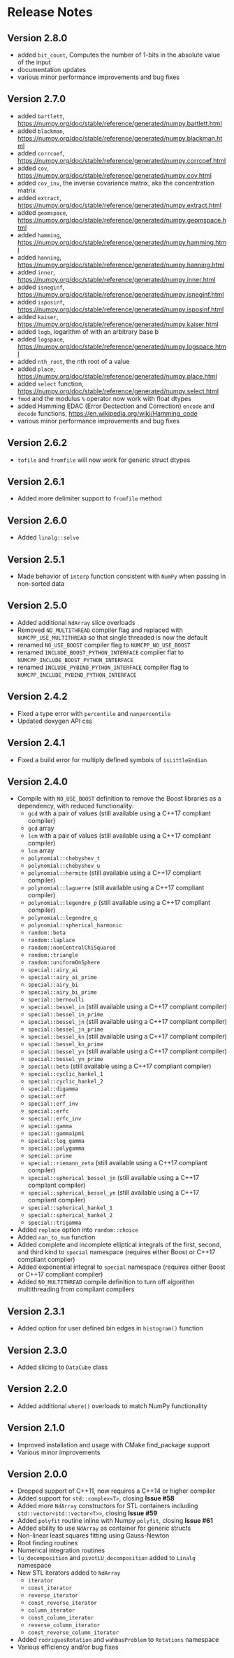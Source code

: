 # Release Notes

## Version 2.8.0

* added `bit_count`, Computes the number of 1-bits in the absolute value of the input
* documentation updates
* various minor performance improvements and bug fixes

## Version 2.7.0

* added `bartlett`, <https://numpy.org/doc/stable/reference/generated/numpy.bartlett.html>
* added `blackman`, <https://numpy.org/doc/stable/reference/generated/numpy.blackman.html>
* added `corrcoef`, <https://numpy.org/doc/stable/reference/generated/numpy.corrcoef.html>
* added `cov`, <https://numpy.org/doc/stable/reference/generated/numpy.cov.html>
* added `cov_inv`, the inverse covariance matrix, aka the concentration matrix
* added `extract`, <https://numpy.org/doc/stable/reference/generated/numpy.extract.html>
* added `geomspace`, <https://numpy.org/doc/stable/reference/generated/numpy.geomspace.html>
* added `hamming`, <https://numpy.org/doc/stable/reference/generated/numpy.hamming.html>
* added `hanning`, <https://numpy.org/doc/stable/reference/generated/numpy.hanning.html>
* added `inner`, <https://numpy.org/doc/stable/reference/generated/numpy.inner.html>
* added `isneginf`, <https://numpy.org/doc/stable/reference/generated/numpy.isneginf.html>
* added `isposinf`, <https://numpy.org/doc/stable/reference/generated/numpy.isposinf.html>
* added `kaiser`, <https://numpy.org/doc/stable/reference/generated/numpy.kaiser.html>
* added `logb`, logarithm of with an arbitrary base b
* added `logspace`, <https://numpy.org/doc/stable/reference/generated/numpy.logspace.html>
* added `nth_root`, the nth root of a value
* added `place`, <https://numpy.org/doc/stable/reference/generated/numpy.place.html>
* added `select` function, <https://numpy.org/doc/stable/reference/generated/numpy.select.html>
* `fmod` and the modulus `%` operator now work with float dtypes
* added Hamming EDAC (Error Dectection and Correction) `encode` and `decode` functions, <https://en.wikipedia.org/wiki/Hamming_code>
* various minor performance improvements and bug fixes

## Version 2.6.2

* `tofile` and `fromfile` will now work for generic struct dtypes

## Version 2.6.1

* Added more delimiter support to `fromfile` method

## Version 2.6.0

* Added `linalg::solve`

## Version 2.5.1

* Made behavior of `interp` function consistent with `NumPy` when passing in non-sorted data

## Version 2.5.0

* Added additional `NdArray` slice overloads
* Removed `NO_MULTITHREAD` compiler flag and replaced with `NUMCPP_USE_MULTITHREAD` so that single threaded is now the default
* renamed `NO_USE_BOOST` compiler flag to `NUMCPP_NO_USE_BOOST`
* renamed `INCLUDE_BOOST_PYTHON_INTERFACE` compiler flat to `NUMCPP_INCLUDE_BOOST_PYTHON_INTERFACE`
* renamed `INCLUDE_PYBIND_PYTHON_INTERFACE` compiler flag to `NUMCPP_INCLUDE_PYBIND_PYTHON_INTERFACE`

## Version 2.4.2

* Fixed a type error with `percentile` and `nanpercentile`
* Updated doxygen API css

## Version 2.4.1

* Fixed a build error for multiply defined symbols of `isLittleEndian`

## Version 2.4.0

* Compile with `NO_USE_BOOST` definition to remove the Boost libraries as a dependency, with reduced functionality:
  * `gcd` with a pair of values (still available using a C++17 compliant compiler)
  * `gcd` array
  * `lcm` with a pair of values (still available using a C++17 compliant compiler)
  * `lcm` array
  * `polynomial::chebyshev_t`
  * `polynomial::chebyshev_u`
  * `polynomial::hermite` (still available using a C++17 compliant compiler)
  * `polynomial::laguerre` (still available using a C++17 compliant compiler)
  * `polynomial::legendre_p` (still available using a C++17 compliant compiler)
  * `polynomial::legendre_q`
  * `polynomial::spherical_harmonic`
  * `random::beta`
  * `random::laplace`
  * `random::nonCentralChiSquared`
  * `random::triangle`
  * `random::uniformOnSphere`
  * `special::airy_ai`
  * `special::airy_ai_prime`
  * `special::airy_bi`
  * `special::airy_bi_prime`
  * `special::bernoulli`
  * `special::bessel_in` (still available using a C++17 compliant compiler)
  * `special::bessel_in_prime`
  * `special::bessel_jn` (still available using a C++17 compliant compiler)
  * `special::bessel_jn_prime`
  * `special::bessel_kn` (still available using a C++17 compliant compiler)
  * `special::bessel_kn_prime`
  * `special::bessel_yn` (still available using a C++17 compliant compiler)
  * `special::bessel_yn_prime`
  * `special::beta` (still available using a C++17 compliant compiler)
  * `special::cyclic_hankel_1`
  * `special::cyclic_hankel_2`
  * `special::digamma`
  * `special::erf`
  * `special::erf_inv`
  * `special::erfc`
  * `special::erfc_inv`
  * `special::gamma`
  * `special::gamma1pm1`
  * `special::log_gamma`
  * `special::polygamma`
  * `special::prime`
  * `special::riemann_zeta` (still available using a C++17 compliant compiler)
  * `special::spherical_bessel_jn` (still available using a C++17 compliant compiler)
  * `special::spherical_bessel_yn` (still available using a C++17 compliant compiler)
  * `special::spherical_hankel_1`
  * `special::spherical_hankel_2`
  * `special::trigamma`
* Added `replace` option into `random::choice`
* Added `nan_to_num` function
* Added complete and incomplete elliptical integrals of the first, second, and third kind to `special` namespace (requires either Boost or C++17 compliant compiler)
* Added exponential integral to `special` namespace (requires either Boost or C++17 compliant compiler)
* Added `NO_MULTITHREAD` compile definition to turn off algorithm multithreading from compliant compilers

## Version 2.3.1

* Added option for user defined bin edges in `histogram()` function

## Version 2.3.0

* Added slicing to `DataCube` class  

## Version 2.2.0

* Added additional `where()` overloads to match NumPy functionality  

## Version 2.1.0

* Improved installation and usage with CMake find_package support
* Various minor improvements

## Version 2.0.0

* Dropped support of C++11, now requires a C++14 or higher compiler
* Added support for `std::complex<T>`, closing __Issue #58__
* Added more `NdArray` constructors for STL containers including `std::vector<std::vector<T>>`, closing __Issue #59__
* Added `polyfit` routine inline with Numpy `polyfit`, closing __Issue #61__
* Added ability to use `NdArray` as container for generic structs
* Non-linear least squares fitting using Gauss-Newton
* Root finding routines
* Numerical integration routines
* `lu_decomposition` and `pivotLU_decomposition` added to `Linalg` namespace
* New STL iterators added to `NdArray`
  * `iterator`
  * `const_iterator`
  * `reverse_iterator`
  * `const_reverse_iterator`
  * `column_iterator`
  * `const_column_iterator`
  * `reverse_column_iterator`
  * `const_reverse_column_iterator`
* Added `rodriguesRotation` and `wahbasProblem` to `Rotations` namespace
* Various efficiency and/or bug fixes
